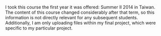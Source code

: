 I took this course the first year it was offered: Summer II 2014 in Taiwan. The content of this course changed 
considerably after that term, so this information is not directly relevant for any subsequent students. 
Additionally, I am only uploading files within my final project, which were specific to my particular project.
